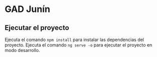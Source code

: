 # GAD Jun&iacute;n



## Ejecutar el proyecto
Ejecuta el comando `npm install` para instalar las dependencias del proyecto.
Ejecuta el comando `ng serve -o` para ejecutar el proyecto en modo desarrollo.
